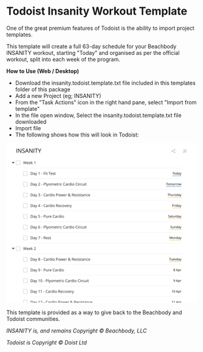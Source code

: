 # Todoist Insanity Workout Template

One of the great premium features of Todoist is the ability to import project templates.

This template will create a full 63-day schedule for your Beachbody INSANITY workout, starting "Today" and organised as per the official workout, split into each week of the program.

**How to Use (Web / Desktop)**

* Download the insanity.todoist.template.txt file included in this templates folder of this package
* Add a new Project (eg; INSANITY)
* From the "Task Actions" icon in the right hand pane, select "Import from template"
* In the file open window, Select the insanity.todoist.template.txt file downloaded
* Import file
* The following shows how this will look in Todoist:

![Insanity Template](images/insanity-todist-template-example.png)

This template is provided as a way to give back to the Beachbody and Todoist communities.

_INSANITY is, and remains Copyright :copyright: Beachbody, LLC_

_Todoist is Copyright :copyright: Doist Ltd_


